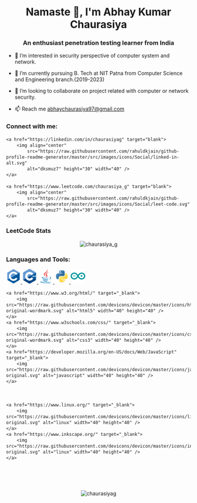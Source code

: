 

<h1 align="center">Namaste 🙏, I'm Abhay Kumar Chaurasiya</h1>
<h3 align="center">An enthusiast penetration testing learner from India</h3>


- 👀 I’m interested in security perspective of computer system and network.

- 🌱 I’m currently pursuing B. Tech at NIT Patna from Computer Science and Engineering branch.(2019-2023)

- 💞️ I’m looking to collaborate on project related with computer or network security. 

- 📫 Reach me   abhaychaurasiya97@gmail.com


<h3 align="left">Connect with me:</h3>
<p align="left">
   
    <a href="https://linkedin.com/in/chaurasiyag" target="blank">
        <img align="center"
            src="https://raw.githubusercontent.com/rahuldkjain/github-profile-readme-generator/master/src/images/icons/Social/linked-in-alt.svg"
            alt="dksmuz7" height="30" width="40" />
    </a>
    
    <a href="https://www.leetcode.com/chaurasiya_g" target="blank">
        <img align="center"
            src="https://raw.githubusercontent.com/rahuldkjain/github-profile-readme-generator/master/src/images/icons/Social/leet-code.svg"
            alt="dksmuz7" height="30" width="40" />
    </a>
</p>

<h3 align="left">LeetCode Stats</h3>
<p align="center">
    <img align="center" src="https://leetcode.card.workers.dev/?username=chaurasiya_g&theme=auto" alt="chaurasiya_g" />
</p>

<h3 align="left">Languages and Tools:</h3>
<p align="left">
    <a href="https://www.cprogramming.com/" target="_blank">
        <img src="https://raw.githubusercontent.com/devicons/devicon/master/icons/c/c-original.svg" alt="c" width="40" height="40" />
    </a>
    <a href="https://www.w3schools.com/cpp/" target="_blank">
        <img src="https://raw.githubusercontent.com/devicons/devicon/master/icons/cplusplus/cplusplus-original.svg" alt="cplusplus" width="40" height="40" />
    </a>
    <a href="https://www.java.com" target="_blank"> 
        <img src="https://raw.githubusercontent.com/devicons/devicon/master/icons/java/java-original.svg" alt="java" width="40" height="40" />
    </a>
    <a href="https://www.python.org" target="_blank"> 
        <img src="https://raw.githubusercontent.com/devicons/devicon/master/icons/python/python-original.svg" alt="python" width="40" height="40" />
    </a>
    <a href="https://www.arduino.cc/" target="_blank"> 
        <img src="https://raw.githubusercontent.com/devicons/devicon/master/icons/arduino/arduino-original.svg" alt="arduino" width="40" height="40" />
    </a>
   
    <a href="https://www.w3.org/html/" target="_blank">
        <img src="https://raw.githubusercontent.com/devicons/devicon/master/icons/html5/html5-original-wordmark.svg" alt="html5" width="40" height="40" />
    </a>
    <a href="https://www.w3schools.com/css/" target="_blank">
        <img src="https://raw.githubusercontent.com/devicons/devicon/master/icons/css3/css3-original-wordmark.svg" alt="css3" width="40" height="40" />
    </a>
    <a href="https://developer.mozilla.org/en-US/docs/Web/JavaScript" target="_blank"> 
        <img src="https://raw.githubusercontent.com/devicons/devicon/master/icons/javascript/javascript-original.svg" alt="javascript" width="40" height="40" />
    </a>
    
    
   
    <a href="https://www.linux.org/" target="_blank">
        <img src="https://raw.githubusercontent.com/devicons/devicon/master/icons/linux/linux-original.svg" alt="linux" width="40" height="40" />
    </a>
    <a href="https://www.inkscape.org/" target="_blank">
        <img src="https://raw.githubusercontent.com/devicons/devicon/master/icons/inkscape/inkscape-original.svg" alt="linux" width="40" height="40" />
    </a>
</p>


</p>
<br>
<br>
<br>
<p align="center">
    <img align="center" src="https://github-readme-stats.vercel.app/api/top-langs?username=chaurasiyag&show_icons=true&locale=en&layout=compact" alt="chaurasiyag" />
</p>
